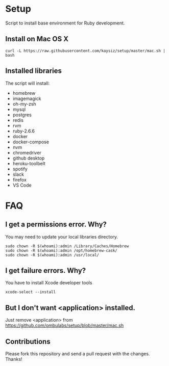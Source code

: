# Setup

Script to install base environment for Ruby development.

## Install on Mac OS X

```
curl -L https://raw.githubusercontent.com/kaysiz/setup/master/mac.sh | bash
```

## Installed libraries

The script will install:

* homebrew
* imagemagick
* oh-my-zsh
* mysql
* postgres
* redis
* rvm
* ruby-2.6.6
* docker
* docker-compose
* nvm
* chromedriver
* github desktop
* heroku-toolbelt
* spotify
* slack
* firefox
* VS Code

# FAQ

## I get a permissions error. Why?

You may need to update your local libraries directory. 

```
sudo chown -R $(whoami):admin /Library/Caches/Homebrew
sudo chown -R $(whoami):admin /opt/homebrew-cask/
sudo chown -R $(whoami):admin /usr/local/
```

## I get failure errors. Why?

You have to install Xcode developer tools

```
xcode-select --install
```

## But I don't want \<application> installed. 

Just remove \<application> from https://github.com/ombulabs/setup/blob/master/mac.sh


## Contributions

Please fork this repository and send a pull request with the changes. Thanks!
